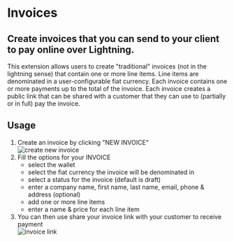 # Invoices

## Create invoices that you can send to your client to pay online over Lightning.

This extension allows users to create "traditional" invoices (not in the lightning sense) that contain one or more line items. Line items are denominated in a user-configurable fiat currency. Each invoice contains one or more payments up to the total of the invoice. Each invoice creates a public link that can be shared with a customer that they can use to (partially or in full) pay the invoice.

## Usage

1. Create an invoice by clicking "NEW INVOICE"\
   ![create new invoice](https://imgur.com/a/Dce3wrr.png)
2. Fill the options for your INVOICE
   - select the wallet
   - select the fiat currency the invoice will be denominated in
   - select a status for the invoice (default is draft)
   - enter a company name, first name, last name, email, phone & address (optional)
   - add one or more line items
   - enter a name & price for each line item
3. You can then use share your invoice link with your customer to receive payment\
   ![invoice link](https://imgur.com/a/L0JOj4T.png)
